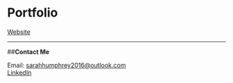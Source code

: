 # Portfolio

[Website](https://sarahhumphreyportfolio.herokuapp.com/)

-----------------------------------

##**Contact Me**

Email: sarahhumphrey2016@outlook.com </br>
[LinkedIn](https://www.linkedin.com/in/sarah-humphrey-data-analyst/)
